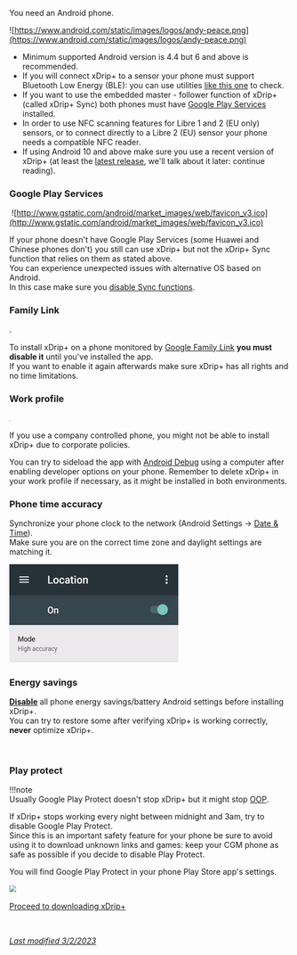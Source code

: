 You need an Android phone.

![https://www.android.com/static/images/logos/andy-peace.png](https://www.android.com/static/images/logos/andy-peace.png)

- Minimum supported Android version is 4.4 but 6 and above is recommended.
- If you will connect xDrip+ to a sensor your phone must support Bluetooth Low Energy (BLE): you can use utilities [like this one](https://play.google.com/store/apps/details?id=com.treeteam.blechecker) to check.
- If you want to use the embedded master - follower function of xDrip+ (called xDrip+ Sync) both phones must have [Google Play Services](https://play.google.com/store/apps/details?id=com.google.android.gms) installed.
- In order to use NFC scanning features for Libre 1 and 2 (EU only) sensors, or to connect directly to a Libre 2 (EU) sensor your phone needs a compatible NFC reader.
- If using Android 10 and above make sure you use a recent version of xDrip+ (at least the [latest release](/install/download#latest-release), we'll talk about it later: continue reading).

### Google Play Services

​	![http://www.gstatic.com/android/market_images/web/favicon_v3.ico](http://www.gstatic.com/android/market_images/web/favicon_v3.ico)

If your phone doesn't have Google Play Services (some Huawei and Chinese phones don't) you still can use xDrip+ but not the xDrip+ Sync function that relies on them as stated above.  
You can experience unexpected issues with alternative OS based on Android.  
In this case make sure you [disable Sync functions](/use/sync#disable-sync).

### Family Link

<img src="https://families.google/intl/it_ALL/familylink/static/img/fl-icon.svg" style="zoom:25%;" />

To install xDrip+ on a phone monitored by [Google Family Link](https://families.google.com/families) **you must disable it** until you've installed the app.  
If you want to enable it again afterwards make sure xDrip+ has all rights and no time limitations.

### Work profile

<img src="https://developer.android.com/static/images/work/cards/briefcase_600px.png" style="zoom:15%;" />

If you use a company controlled phone, you might not be able to install xDrip+ due to corporate policies.

You can try to sideload the app with [Android Debug](/troubleshoot/ADB#smartphone) using a computer after enabling developer options on your phone. Remember to delete xDrip+ in your work profile if necessary, as it might be installed in both environments.

### Phone time accuracy

Synchronize your phone clock to the network (Android Settings -> [Date & Time](https://support.google.com/android/answer/2841106)).  
Make sure you are on the correct time zone and daylight settings are matching it.

<img src="../images/Install16.png" style="zoom:65%;" />

### Energy savings

**[Disable](/troubleshoot/savings/)** all phone energy savings/battery Android settings before installing xDrip+.  
You can try to restore some after verifying xDrip+ is working correctly, **never** optimize xDrip+.

</br>

### Play protect

!!!note  
    Usually Google Play Protect doesn't stop xDrip+ but it might stop [OOP](/use/OOP/).

If xDrip+ stops working every night between midnight and 3am, try to disable Google Play Protect.  
Since this is an important safety feature for your phone be sure to avoid using it to download unknown links and games: keep your CGM phone as safe as possible if you decide to disable Play Protect.

You will find Google Play Protect in your phone Play Store app's settings.

<img src="../images/Install45.png" style="zoom:75%;" />

</br>

[Proceed to downloading xDrip+](/install/download)

</br>

[*Last modified 3/2/2023*](https://github.com/NightscoutFoundation/xDrip/releases/tag/2023.02.26)
